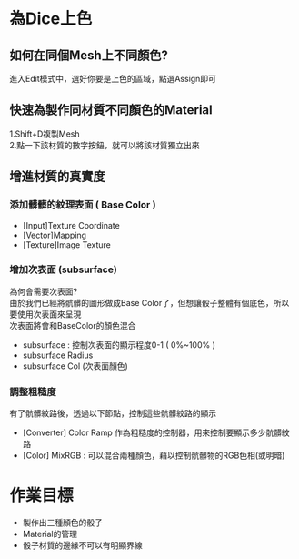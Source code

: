 # 為Dice上色
## 如何在同個Mesh上不同顏色?
進入Edit模式中，選好你要是上色的區域，點選Assign即可

## 快速為製作同材質不同顏色的Material
1.Shift+D複製Mesh<br>
2.點一下該材質的數字按鈕，就可以將該材質獨立出來

## 增進材質的真實度

### 添加髒髒的紋理表面 ( Base Color )
- [Input]Texture Coordinate 
- [Vector]Mapping
- [Texture]Image Texture

### 增加次表面 (subsurface)
為何會需要次表面?<br>
由於我們已經將骯髒的圖形做成Base Color了，但想讓骰子整體有個底色，所以要使用次表面來呈現<br>
次表面將會和BaseColor的顏色混合
- subsurface : 控制次表面的顯示程度0-1 ( 0%~100% )
- subsurface Radius
- subsurface Col (次表面顏色)


### 調整粗糙度
有了骯髒紋路後，透過以下節點，控制這些骯髒紋路的顯示
- [Converter] Color Ramp 作為粗糙度的控制器，用來控制要顯示多少骯髒紋路
- [Color] MixRGB : 可以混合兩種顏色，藉以控制骯髒物的RGB色相(或明暗)

# 作業目標
- 製作出三種顏色的骰子
- Material的管理
- 骰子材質的邊緣不可以有明顯界線